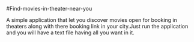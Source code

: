 #Find-movies-in-theater-near-you

A simple application that let you discover movies open for booking in theaters along with there booking link in your city.Just run the application and you will have a text file having all you want in it.
